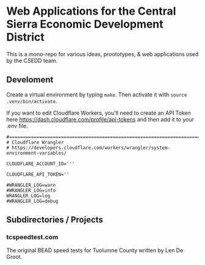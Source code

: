 # Web Applications for the Central Sierra Economic Development District

This is a mono-repo for various ideas, proototypes, & web applications
used by the CSEDD team.

## Develoment

Create a virtual environment by typing `make`. Then activate it with
`source .venv/bin/activate`.

If you want to edit Cloudflare Workers, you'll need to create an API
Token here <https://dash.cloudflare.com/profile/api-tokens> and then add
it to your .env file.

```.env
#======================================================================
# Cloudflare Wrangler
# https://developers.cloudflare.com/workers/wrangler/system-environment-variables/

CLOUDFLARE_ACCOUNT_ID='''

CLOUDFLARE_API_TOKEN=''

#WRANGLER_LOG=warn
#WRANGLER_LOG=info
WRANGLER_LOG=log
#WRANGLER_LOG=debug
```

## Subdirectories / Projects

### tcspeedtest.com

The original BEAD speed tests for Tuolumne County written by Len De
Groot.
